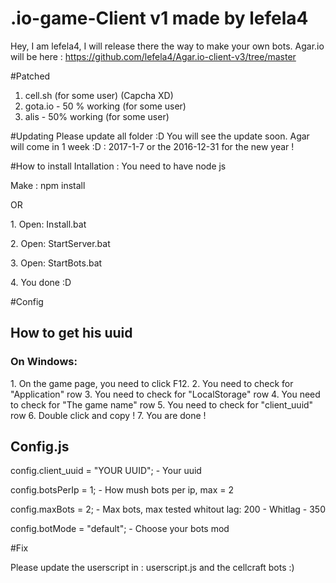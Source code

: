 # .io-game-Client v1 made by lefela4
Hey, I am lefela4, I will release there the way to make your own bots.
Agar.io will be here : https://github.com/lefela4/Agar.io-client-v3/tree/master
 
#Patched
1. cell.sh (for some user) (Capcha XD)
2. gota.io - 50 % working (for some user)
3. alis - 50% working (for some user)
 
#Updating
Please update all folder :D
You will see the update soon.
Agar will come in 1 week :D : 2017-1-7 or the 2016-12-31 for the new year !

#How to install
Intallation :
You need to have node js
<p>
Make : npm install
<p>
OR
<p>
1. Open: Install.bat <p>
2. Open: StartServer.bat<p>
3. Open: StartBots.bat<p>
4. You done :D<p>
<p>

#Config
<h2> How to get his uuid </h2>
<h3> On Windows: </h3>
1. On the game page, you need to click F12.
2. You need to check for "Application" row
3. You need to check for "LocalStorage" row
4. You need to check for "The game name" row
5. You need to check for "client_uuid" row
6. Double click and copy !
7. You are done !

<h2> Config.js </h2>
<span> config.client_uuid = "YOUR UUID";  - Your uuid<span> <p>
<span> config.botsPerIp = 1;  - How mush bots per ip, max = 2<span> <p>
<span> config.maxBots = 2; - Max bots, max tested whitout lag: 200 - Whitlag - 350 <span> <p>
<span> config.botMode = "default"; - Choose your bots mod  <span> <p>


#Fix

Please update the userscript in : userscript.js and the cellcraft bots :)
